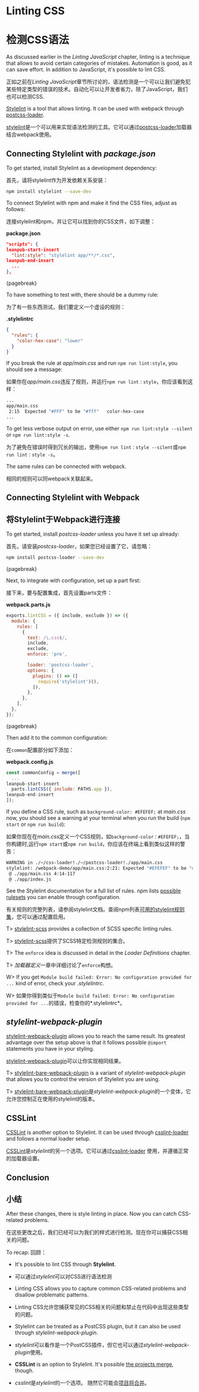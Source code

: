 # Linting CSS
# 检测CSS语法

As discussed earlier in the *Linting JavaScript* chapter, linting is a technique that allows to avoid certain categories of mistakes. Automation is good, as it can save effort. In addition to JavaScript, it's possible to lint CSS.

正如之前在*Linting JavaScript*章节所讨论的，语法检测是一个可以让我们避免犯某些特定类型的错误的技术。自动化可以让开发者省力，除了JavaScript，我们也可以检测CSS.

[Stylelint](http://stylelint.io/) is a tool that allows linting. It can be used with webpack through [postcss-loader](https://www.npmjs.com/package/postcss-loader).

[stylelint](http://stylelint.io/)是一个可以用来实现语法检测的工具。它可以通过[postcss-loader](https://www.npmjs.com/package/postcss-loader)加载器结合webpack使用。

## Connecting Stylelint with *package.json*

To get started, install Stylelint as a development dependency:

首先，请将stylelint作为开发依赖关系安装：

```bash
npm install stylelint --save-dev
```

To connect Stylelint with npm and make it find the CSS files, adjust as follows:

连接stylelint和npm，并让它可以找到你的CSS文件，如下调整：

**package.json**

```json
"scripts": {
leanpub-start-insert
  "lint:style": "stylelint app/**/*.css",
leanpub-end-insert
  ...
},
```

{pagebreak}

To have something to test with, there should be a dummy rule:

为了有一些东西测试，我们要定义一个虚设的规则：

**.stylelintrc**

```json
{
  "rules": {
    "color-hex-case": "lower"
  }
}
```

If you break the rule at *app/main.css* and run `npm run lint:style`, you should see a message:

如果你在*app/main.css*违反了规则，并运行`npm run lint：style`，你应该看到这样：

```bash
...
app/main.css
 2:15  Expected "#FFF" to be "#fff"   color-hex-case
...
```

To get less verbose output on error, use either `npm run lint:style --silent` or `npm run lint:style -s`.

为了避免在错误时得到冗长的输出，使用`npm run lint：style --silent`或`npm run lint：style -s`。

The same rules can be connected with webpack.

相同的规则可以同webpack关联起来。

## Connecting Stylelint with Webpack
## 将Stylelint于Webpack进行连接

To get started, install *postcss-loader* unless you have it set up already:

首先，请安装*postcss-loader*，如果您已经设置了它，请忽略：

```bash
npm install postcss-loader --save-dev
```

{pagebreak}

Next, to integrate with configuration, set up a part first:

接下来，要与配置集成，首先设置parts文件：

**webpack.parts.js**

```javascript
exports.lintCSS = ({ include, exclude }) => ({
  module: {
    rules: [
      {
        test: /\.css$/,
        include,
        exclude,
        enforce: 'pre',

        loader: 'postcss-loader',
        options: {
          plugins: () => ([
            require('stylelint')(),
          ]),
        },
      },
    ],
  },
});
```

{pagebreak}

Then add it to the common configuration:

在`common`配置部分如下添加：

**webpack.config.js**

```javascript
const commonConfig = merge([
  ...
leanpub-start-insert
  parts.lintCSS({ include: PATHS.app }),
leanpub-end-insert
]);
```

If you define a CSS rule, such as `background-color: #EFEFEF;` at *main.css* now, you should see a warning at your terminal when you run the build (`npm start` or `npm run build`):

如果你现在在*main.css*定义一个CSS规则，如`background-color：#EFEFEF;`，当你构建时,运行`npm start`或`npm run build`，你应该在终端上看到类似这样的警告：

```bash
WARNING in ./~/css-loader!./~/postcss-loader!./app/main.css
stylelint: /webpack-demo/app/main.css:2:21: Expected "#EFEFEF" to be "#efefef" (color-hex-case)
 @ ./app/main.css 4:14-117
 @ ./app/index.js
```

See the Stylelint documentation for a full list of rules. npm lists [possible rulesets](https://www.npmjs.com/search?q=stylelint-config) you can enable through configuration.

有关规则的完整列表，请参阅stylelint文档。查阅npm列表[可用的stylelint规则集](https://www.npmjs.com/search?q=stylelint-config)，您可以通过配置启用。

T> [stylelint-scss](https://www.npmjs.com/package/stylelint-scss) provides a collection of SCSS specific linting rules.

T> [stylelint-scss](https://www.npmjs.com/package/stylelint-scss)提供了SCSS特定检测规则的集合。

T> The `enforce` idea is discussed in detail in the *Loader Definitions* chapter.

T> *加载器定义*一章中详细讨论了`enforce`构想。

W> If you get `Module build failed: Error: No configuration provided for ...` kind of error, check your *.stylelintrc*.

W> 如果你得到类似于`Module build failed: Error: No configuration provided for ...`的错误，检查你的*.stylelintrc*。

## *stylelint-webpack-plugin*

[stylelint-webpack-plugin](https://www.npmjs.com/package/stylelint-webpack-plugin) allows you to reach the same result. Its greatest advantage over the setup above is that it follows possible `@import` statements you have in your styling.

[stylelint-webpack-plugin](https://www.npmjs.com/package/stylelint-webpack-plugin)可以让你实现相同结果。

T> [stylelint-bare-webpack-plugin](https://www.npmjs.com/package/stylelint-bare-webpack-plugin) is a variant of *stylelint-webpack-plugin* that allows you to control the version of Stylelint you are using.

T> [stylelint-bare-webpack-plugin](https://www.npmjs.com/package/stylelint-bare-webpack-plugin)是*stylelint-webpack-plugin*的一个变体，它允许您控制正在使用的stylelint的版本。

## CSSLint

[CSSLint](http://csslint.net/) is another option to Stylelint. It can be used through [csslint-loader](https://www.npmjs.com/package/csslint-loader) and follows a normal loader setup.

[CSSLint](http://csslint.net/)是*stylelint*的另一个选项。它可以通过[csslint-loader](https://www.npmjs.com/package/csslint-loader) 使用，并遵循正常的加载器设置。

## Conclusion
## 小结

After these changes, there is style linting in place. Now you can catch CSS-related problems.

在这些更改之后，我们已经可以为我们的样式进行检测。现在你可以捕获CSS相关的问题。

To recap:
回顾：

* It's possible to lint CSS through **Stylelint**.
* 可以通过*stylelint*可以对CSS进行语法检测

* Linting CSS allows you to capture common CSS-related problems and disallow problematic patterns.
* Linting CSS允许您捕获常见的CSS相关的问题和禁止在代码中出现这些类型的问题。

* Stylelint can be treated as a PostCSS plugin, but it can also be used through *stylelint-webpack-plugin*.
* *stylelint*可以看作是一个PostCSS插件，但它也可以通过*stylelint-webpack-plugin*使用。

* **CSSLint** is an option to Stylelint. It's possible [the projects merge](https://github.com/CSSLint/csslint/issues/668), though.
* *csslint*是*stylelint*的一个选项。 随然它可能会[项目将合并](https://github.com/CSSLint/csslint/issues/668)。